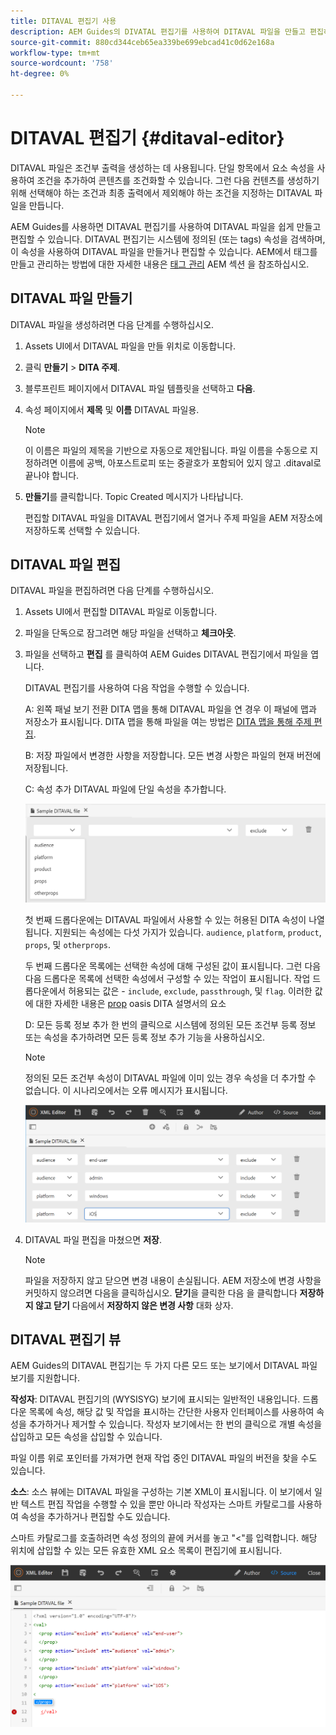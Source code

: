 ```yaml
---
title: DITAVAL 편집기 사용
description: AEM Guides의 DIVATAL 편집기를 사용하여 DITAVAL 파일을 만들고 편집하는 방법을 이해합니다. DITAVAL 편집기가 작성자 및 소스 보기에서 DITAVAL 파일을 지원하는 방법을 알아봅니다.
source-git-commit: 880cd344ceb65ea339be699ebcad41c0d62e168a
workflow-type: tm+mt
source-wordcount: '758'
ht-degree: 0%

---
```


# DITAVAL 편집기 {#ditaval-editor}

DITAVAL 파일은 조건부 출력을 생성하는 데 사용됩니다. 단일 항목에서 요소 속성을 사용하여 조건을 추가하여 콘텐츠를 조건화할 수 있습니다. 그런 다음 컨텐츠를 생성하기 위해 선택해야 하는 조건과 최종 출력에서 제외해야 하는 조건을 지정하는 DITAVAL 파일을 만듭니다.

AEM Guides를 사용하면 DITAVAL 편집기를 사용하여 DITAVAL 파일을 쉽게 만들고 편집할 수 있습니다. DITAVAL 편집기는 시스템에 정의된 \(또는 tags\) 속성을 검색하며, 이 속성을 사용하여 DITAVAL 파일을 만들거나 편집할 수 있습니다. AEM에서 태그를 만들고 관리하는 방법에 대한 자세한 내용은 [태그 관리](https://experienceleague.adobe.com/docs/experience-manager-cloud-service/sites/authoring/features/tags.html?lang=en) AEM 섹션 을 참조하십시오.

## DITAVAL 파일 만들기

DITAVAL 파일을 생성하려면 다음 단계를 수행하십시오.

1. Assets UI에서 DITAVAL 파일을 만들 위치로 이동합니다.

1. 클릭 **만들기** \> **DITA 주제**.

1. 블루프린트 페이지에서 DITAVAL 파일 템플릿을 선택하고 **다음**.

1. 속성 페이지에서 **제목** 및 **이름** DITAVAL 파일용.

   >[!NOTE]
   >
   > 이 이름은 파일의 제목을 기반으로 자동으로 제안됩니다. 파일 이름을 수동으로 지정하려면 이름에 공백, 아포스트로피 또는 중괄호가 포함되어 있지 않고 .ditaval로 끝나야 합니다.

1. **만들기**&#x200B;를 클릭합니다. Topic Created 메시지가 나타납니다.

   편집할 DITAVAL 파일을 DITAVAL 편집기에서 열거나 주제 파일을 AEM 저장소에 저장하도록 선택할 수 있습니다.


## DITAVAL 파일 편집

DITAVAL 파일을 편집하려면 다음 단계를 수행하십시오.

1. Assets UI에서 편집할 DITAVAL 파일로 이동합니다.

1. 파일을 단독으로 잠그려면 해당 파일을 선택하고 **체크아웃**.

1. 파일을 선택하고 **편집** 를 클릭하여 AEM Guides DITAVAL 편집기에서 파일을 엽니다.

   DITAVAL 편집기를 사용하여 다음 작업을 수행할 수 있습니다.

   A: 왼쪽 패널 보기 전환 DITA 맵을 통해 DITAVAL 파일을 연 경우 이 패널에 맵과 저장소가 표시됩니다. DITA 맵을 통해 파일을 여는 방법은 [DITA 맵을 통해 주제 편집](map-editor-advanced-map-editor.md#id17ACJ0F0FHS).

   B: 저장 파일에서 변경한 사항을 저장합니다. 모든 변경 사항은 파일의 현재 버전에 저장됩니다.

   C: 속성 추가 DITAVAL 파일에 단일 속성을 추가합니다.

   ![](images/ditaval-editor-props.png)

   첫 번째 드롭다운에는 DITAVAL 파일에서 사용할 수 있는 허용된 DITA 속성이 나열됩니다. 지원되는 속성에는 다섯 가지가 있습니다. `audience`, `platform`, `product`, `props`, 및 `otherprops`.

   두 번째 드롭다운 목록에는 선택한 속성에 대해 구성된 값이 표시됩니다. 그런 다음 다음 드롭다운 목록에 선택한 속성에서 구성할 수 있는 작업이 표시됩니다. 작업 드롭다운에서 허용되는 값은 - `include`, `exclude`, `passthrough`, 및 `flag`. 이러한 값에 대한 자세한 내용은 [prop](http://docs.oasis-open.org/dita/dita/v1.3/errata01/os/complete/part3-all-inclusive/langRef/ditaval/ditaval-prop.html#ditaval-prop) oasis DITA 설명서의 요소

   D: 모든 등록 정보 추가 한 번의 클릭으로 시스템에 정의된 모든 조건부 등록 정보 또는 속성을 추가하려면 모든 등록 정보 추가 기능을 사용하십시오.

   >[!NOTE]
   >
   > 정의된 모든 조건부 속성이 DITAVAL 파일에 이미 있는 경우 속성을 더 추가할 수 없습니다. 이 시나리오에서는 오류 메시지가 표시됩니다.

   ![](images/ditaval-all-props.png)

1. DITAVAL 파일 편집을 마쳤으면 **저장**.

   >[!NOTE]
   >
   > 파일을 저장하지 않고 닫으면 변경 내용이 손실됩니다. AEM 저장소에 변경 사항을 커밋하지 않으려면 다음을 클릭하십시오. **닫기**&#x200B;을 클릭한 다음 을 클릭합니다 **저장하지 않고 닫기** 다음에서 **저장하지 않은 변경 사항** 대화 상자.


## DITAVAL 편집기 뷰

AEM Guides의 DITAVAL 편집기는 두 가지 다른 모드 또는 보기에서 DITAVAL 파일 보기를 지원합니다.

**작성자**: DITAVAL 편집기의 \(WYSISYG\) 보기에 표시되는 일반적인 내용입니다. 드롭다운 목록에 속성, 해당 값 및 작업을 표시하는 간단한 사용자 인터페이스를 사용하여 속성을 추가하거나 제거할 수 있습니다. 작성자 보기에서는 한 번의 클릭으로 개별 속성을 삽입하고 모든 속성을 삽입할 수 있습니다.

파일 이름 위로 포인터를 가져가면 현재 작업 중인 DITAVAL 파일의 버전을 찾을 수도 있습니다.

**소스**: 소스 뷰에는 DITAVAL 파일을 구성하는 기본 XML이 표시됩니다. 이 보기에서 일반 텍스트 편집 작업을 수행할 수 있을 뿐만 아니라 작성자는 스마트 카탈로그를 사용하여 속성을 추가하거나 편집할 수도 있습니다.

스마트 카탈로그를 호출하려면 속성 정의의 끝에 커서를 놓고 &quot;&lt;&quot;를 입력합니다. 해당 위치에 삽입할 수 있는 모든 유효한 XML 요소 목록이 편집기에 표시됩니다.

![](images/ditaval-source-view.png)
